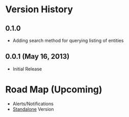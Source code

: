 # Version History

## 0.1.0
 * Adding search method for querying listing of entities

## 0.0.1 (May 16, 2013)
 * Initial Release


# Road Map (Upcoming)
 * Alerts/Notifications
 * [Standalone](https://github.com/component/component/wiki/F.A.Q#can-i-use-components-without-component1) Version
